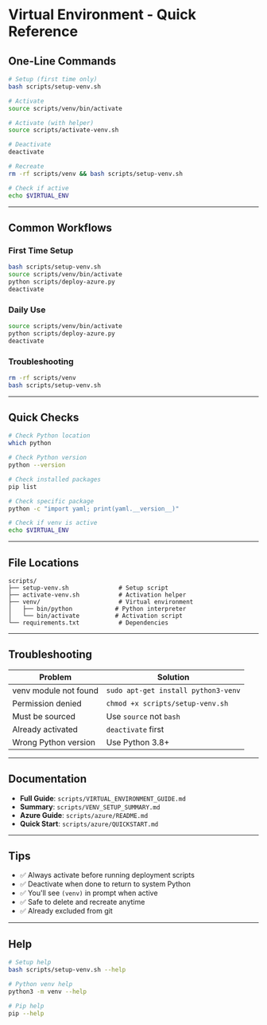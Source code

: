 # Virtual Environment - Quick Reference

## One-Line Commands

```bash
# Setup (first time only)
bash scripts/setup-venv.sh

# Activate
source scripts/venv/bin/activate

# Activate (with helper)
source scripts/activate-venv.sh

# Deactivate
deactivate

# Recreate
rm -rf scripts/venv && bash scripts/setup-venv.sh

# Check if active
echo $VIRTUAL_ENV
```

---

## Common Workflows

### First Time Setup

```bash
bash scripts/setup-venv.sh
source scripts/venv/bin/activate
python scripts/deploy-azure.py
deactivate
```

### Daily Use

```bash
source scripts/venv/bin/activate
python scripts/deploy-azure.py
deactivate
```

### Troubleshooting

```bash
rm -rf scripts/venv
bash scripts/setup-venv.sh
```

---

## Quick Checks

```bash
# Check Python location
which python

# Check Python version
python --version

# Check installed packages
pip list

# Check specific package
python -c "import yaml; print(yaml.__version__)"

# Check if venv is active
echo $VIRTUAL_ENV
```

---

## File Locations

```
scripts/
├── setup-venv.sh              # Setup script
├── activate-venv.sh           # Activation helper
├── venv/                      # Virtual environment
│   ├── bin/python            # Python interpreter
│   └── bin/activate          # Activation script
└── requirements.txt           # Dependencies
```

---

## Troubleshooting

| Problem | Solution |
|---------|----------|
| venv module not found | `sudo apt-get install python3-venv` |
| Permission denied | `chmod +x scripts/setup-venv.sh` |
| Must be sourced | Use `source` not `bash` |
| Already activated | `deactivate` first |
| Wrong Python version | Use Python 3.8+ |

---

## Documentation

- **Full Guide**: `scripts/VIRTUAL_ENVIRONMENT_GUIDE.md`
- **Summary**: `scripts/VENV_SETUP_SUMMARY.md`
- **Azure Guide**: `scripts/azure/README.md`
- **Quick Start**: `scripts/azure/QUICKSTART.md`

---

## Tips

- ✅ Always activate before running deployment scripts
- ✅ Deactivate when done to return to system Python
- ✅ You'll see `(venv)` in prompt when active
- ✅ Safe to delete and recreate anytime
- ✅ Already excluded from git

---

## Help

```bash
# Setup help
bash scripts/setup-venv.sh --help

# Python venv help
python3 -m venv --help

# Pip help
pip --help
```

